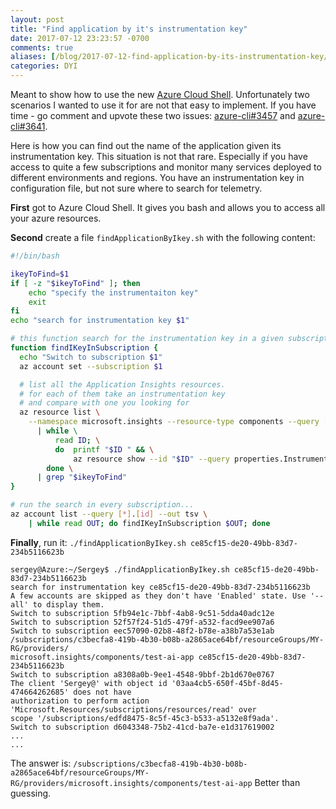 ```yaml
---
layout: post
title: "Find application by it's instrumentation key"
date: 2017-07-12 23:23:57 -0700
comments: true
aliases: [/blog/2017-07-12-find-application-by-its-instrumentation-key/]
categories: DYI
---
```

Meant to show how to use the new [Azure Cloud Shell](https://azure.microsoft.com/features/cloud-shell). Unfortunately two scenarios I wanted to use it for are not that easy to implement. If you have time - go comment and upvote these two issues: [azure-cli#3457](https://github.com/Azure/azure-cli/issues/3457) and [azure-cli#3641](https://github.com/Azure/azure-cli/issues/3641).

Here is how you can find out the name of the application given its instrumentation key. This situation is not that rare. Especially if you have access to quite a few subscriptions and monitor many services deployed to different environments and regions. You have an instrumentation key in configuration file, but not sure where to search for telemetry.

**First** got to Azure Cloud Shell. It gives you bash and allows you to access all your azure resources.

**Second** create a file `findApplicationByIkey.sh` with the following content:

``` bash
#!/bin/bash

ikeyToFind=$1
if [ -z "$ikeyToFind" ]; then
    echo "specify the instrumentaiton key"
    exit
fi
echo "search for instrumentation key $1"

# this function search for the instrumentation key in a given subscription
function findIKeyInSubscription {
  echo "Switch to subscription $1"
  az account set --subscription $1

  # list all the Application Insights resources.
  # for each of them take an instrumentation key 
  # and compare with one you looking for
  az resource list \
    --namespace microsoft.insights --resource-type components --query [*].[id] --out tsv \
      | while \
          read ID; \
          do  printf "$ID " && \
              az resource show --id "$ID" --query properties.InstrumentationKey --o tsv; \
        done \
      | grep "$ikeyToFind"
}

# run the search in every subscription...
az account list --query [*].[id] --out tsv \
    | while read OUT; do findIKeyInSubscription $OUT; done
```

**Finally**, run it: `./findApplicationByIkey.sh ce85cf15-de20-49bb-83d7-234b5116623b`

```
sergey@Azure:~/Sergey$ ./findApplicationByIkey.sh ce85cf15-de20-49bb-83d7-234b5116623b
search for instrumentation key ce85cf15-de20-49bb-83d7-234b5116623b
A few accounts are skipped as they don't have 'Enabled' state. Use '--all' to display them.
Switch to subscription 5fb94e1c-7bbf-4ab8-9c51-5dda40adc12e
Switch to subscription 52f57f24-51d5-479f-a532-facd9ee907a6
Switch to subscription eec57090-02b8-48f2-b78e-a38b7a53e1ab
/subscriptions/c3becfa8-419b-4b30-b08b-a2865ace64bf/resourceGroups/MY-RG/providers/
microsoft.insights/components/test-ai-app ce85cf15-de20-49bb-83d7-234b5116623b
Switch to subscription a8308a0b-9ee1-4548-9bbf-2b1d670e0767
The client 'Sergey@' with object id '03aa4cb5-650f-45bf-8d45-474664262685' does not have 
authorization to perform action 'Microsoft.Resources/subscriptions/resources/read' over 
scope '/subscriptions/edfd8475-8c5f-45c3-b533-a5132e8f9ada'.
Switch to subscription d6043348-75b2-41cd-ba7e-e1d317619002
...
...
```

The answer is: `/subscriptions/c3becfa8-419b-4b30-b08b-a2865ace64bf/resourceGroups/MY-RG/providers/microsoft.insights/components/test-ai-app` Better than guessing.
